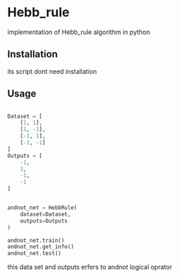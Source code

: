 # Hebb_rule
implementation of Hebb_rule algorithm in python


## Installation

its script dont need installation

## Usage

```python

Dataset = [
    [1, 1],
    [1, -1],
    [-1, 1],
    [-1, -1]
]
Outputs = [
    -1,
    1,
    -1,
    -1
]


andnot_net = HebbRule(
    dataset=Dataset,
    outputs=Outputs
)

andnot_net.train()
andnot_net.get_info()
andnot_net.test()

```
this data set and outputs erfers to andnot logical oprator

